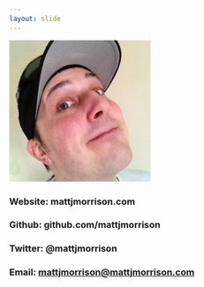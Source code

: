 ```yaml
---
layout: slide
---
```


![Face](assets/images/face.jpeg)

### Website: mattjmorrison.com
### Github: github.com/mattjmorrison
### Twitter: @mattjmorrison
### Email: mattjmorrison@mattjmorrison.com
